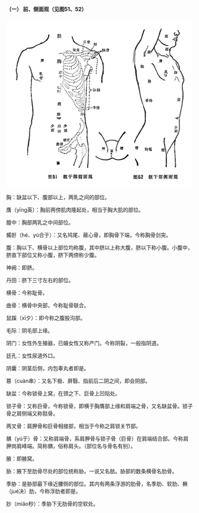 #### （一）  前、侧面观（见图51、52）

![](img/附形体图51、52.jpg)

胸：缺盆以下、腹部以上，两乳之间的部位。

膺（yīng英）：胸前两傍肌肉隆起处，相当于胸大肌的部位。

膻中：胸部两乳之中间部位。

𩩲骬（hé、yú合于）：又名鸠尾、蔽心骨，即胸骨下端，今称胸骨剑突。

腹：胸以下、横骨以上部位均称腹，其中脐以上称大腹，脐以下称小腹。小腹中，脐直下部位又称小腹，脐下两傍称少腹。

神阙：即脐。

丹田：脐下三寸左右的部位。

横骨：今称耻骨。

曲骨：横骨中央部，今称耻骨联合。

鼠蹊（xī夕）：即今称之腹股沟部。

毛际：阴毛部上缘。

阴门：女性外生殖器，已婚女性又称产门。今称阴裂，一般指阴道。

廷孔：女性尿道外口。

阴囊：阴茎后侧，内包睾丸者即是。

篡（cuàn串）：又名下极、屏翳、指前后二阴之间，即会阴部。

缺盆：今称锁骨上窝，在颈之下、巨骨上凹陷处。

锁子骨：又称巨骨，今称锁骨，即横于胸膺部上缘和肩端之骨，又名缺盆骨。锁子骨之肩侧端又称䯏骨。

两叉骨：肩胛骨和巨骨相接部，相当于今称之肩锁关节部。

髃（yú于）骨：又称肩端骨，系肩胛骨与锁子骨（巨骨）在肩端结合部。今称肩胛岗肩峰端。简称髃，俗称肩头。（部位名与骨名有别）。

腋：即腋窝。

胁：腋下至肋骨尽处的部位统称胁。一说又名胠。胁部的数条横骨名肋骨。

季胁：是胁部最下缘近腰侧的部位。其内有两条浮游的肋骨，名季肋、软肋、橛（jué决）肋，今称浮肋者即是。

䏚（miǎo秒）：季胁下无肋骨的空软处。
